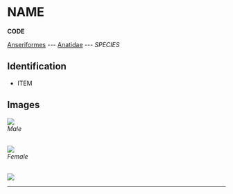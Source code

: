# NAME
**CODE**

[Anseriformes](/birding/orders/anseriformes) ---
[Anatidae](/birding/orders/anseriformes/anatidae) ---
*SPECIES*

## Identification
- ITEM

## Images
![](/birding/images/GENUSSPECIES_CODE_male.jpg)</br>
*Male* </br></br>

![](/birding/images/GENUSSPECIES_CODE_female.jpg)</br>
*Female* </br></br>

![](/birding/images/GENUSSPECIES_CODE_map.jpg)

----

<!---## Notes
### DATE. PLACE---SPECIFIC
NOTE--->
